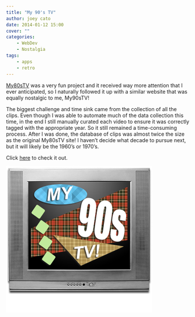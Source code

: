 ```yaml
---
title: "My 90's TV"
author: joey cato
date: 2014-01-12 15:00
cover: ""
categories:
    - WebDev
    - Nostalgia
tags:
    - apps
    - retro
---
```


[My80sTV](http://my80stv.com) was a very fun project and it received way more attention that I ever anticipated, so I naturally followed it up with a similar website that was equally nostalgic to me, My90sTV!

The biggest challenge and time sink came from the collection of all the clips. Even though I was able to automate much of the data collection this time, in the end I still manually curated each video to ensure it was correctly tagged with the appropriate year. So it still remained a time-consuming process. After I was done, the database of clips was almost twice the size as the original My80sTV site! I haven’t decide what decade to pursue next, but it will likely be the 1960’s or 1970’s.

Click [here](http://my90stv.com) to check it out.

<a href="http://my90stv.com"><img src="tv90_400.jpg" alt="tv90" href="http://my90stv.com" style="width:400px"/></a>
